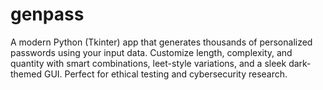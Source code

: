 # genpass
A modern Python (Tkinter) app that generates thousands of personalized passwords using your input data. Customize length, complexity, and quantity with smart combinations, leet-style variations, and a sleek dark-themed GUI. Perfect for ethical testing and cybersecurity research.
